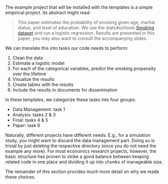 The example project that will be installed with the templates is a simple empirical
project. Its abstract might read:

> This paper estimates the probability of smoking given age, marital status, and level
> of education. We use the stats4schools [Smoking dataset](https://www.stem.org.uk/resources/elibrary/resource/28452/large-datasets-stats4schools)
> and run a logistic regression. Results are presented in this paper; you may also
> want to consult the accompanying slides.

We can translate this into tasks our code needs to perform:

1. Clean the data
2. Estimate a logistic model
3. For each of the categorical variables, predict the smoking propensity over the lifetime
4. Visualize the results
5. Create tables with the results
6. Include the results in documents for dissemination

In these templates, we categorize these tasks into four groups:

- Data Management: task 1
- Analysis: tasks 2 & 3
- Final: tasks 4 & 5
- Paper: task 6

Naturally, different projects have different needs. E.g., for a simulation study, you
might want to discard the data management part. Doing so is trivial by just deleting the
respective directory (once you do not need the example any more). For most economics
research projects, however, the basic structure has proven to strike a good balance
between keeping related code in one place and dividing it up into chunks of manageable
size.

The remainder of this section provides much more detail on why we made these choices.
